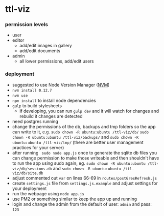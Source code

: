 # ttl-viz


### permission levels
- user
- editor
  - add/edit images in gallery
  - add/edit documents
- admin
  - all lower permissions, add/edit users


### deployment
- suggested to use Node Version Manager ([NVM](https://github.com/creationix/nvm))
- `nvm install 0.12.7`
- `nvm use`
- `npm install` to install node dependencies
- `gulp` to build stylesheets
  - if developing, you can run `gulp dev` and it will watch for changes and rebuild it changes are detected
- need postgres running
- change the permissions of the db, backups and tmp folders so the app can write to it, e.g. `sudo chown -R ubuntu:ubuntu /ttl-viz/db/` `sudo chown -R ubuntu:ubuntu /ttl-viz/backups/` and `sudo chown -R ubuntu:ubuntu /ttl-viz/tmp/` (there are better user management practices for your server)
- after running ` sudo node app.js` once to generate the sqlite db files you can change permission to make those writeable and then shouldn't have to run the app using sudo again, eg. `sudo chown -R ubuntu:ubuntu /ttl-viz/db/sessions.db` and `sudo chown -R ubuntu:ubuntu /ttl-viz/db/site.db`
- adjust commented out `var` on lines 66-69 in `routes/postGresRefresh.js`
- create `settings.js` file from `settings.js.example` and adjust settings for your deployment
- run the webpage using `node app.js`
- use PM2 or something similar to keep the app up and running
- login and change the admin from the default of user: `admin` and pass: `123`
